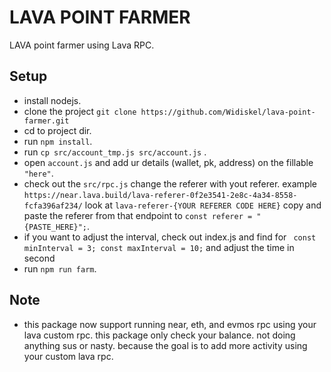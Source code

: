 # LAVA POINT FARMER

LAVA point farmer using Lava RPC.

## Setup
- install nodejs.
- clone the project ```git clone https://github.com/Widiskel/lava-point-farmer.git```
- cd to project dir.
- run ```npm install```.
- run ```cp src/account_tmp.js src/account.js``` .
- open ```account.js``` and add ur details (wallet, pk, address) on the fillable ```"here"```. 
- check out the ```src/rpc.js``` change the referer with yout referer. example ```https://near.lava.build/lava-referer-0f2e3541-2e8c-4a34-8558-fcfa396af234/``` look at ```lava-referer-{YOUR REFERER CODE HERE}``` copy and paste the referer from that endpoint to ```const referer = "{PASTE_HERE}";```.
- if you want to adjust the interval, check out index.js and find for ```
const minInterval = 3;
const maxInterval = 10;``` and adjust the time in second
- run ```npm run farm```.

## Note
- this package now support running near, eth, and evmos rpc using your lava custom rpc. this package only check your balance. not doing anything sus or nasty. because the goal is to add more activity using your custom lava rpc.


